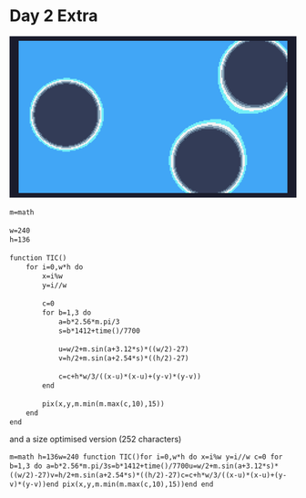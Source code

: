 # Day 2 Extra
![Three Black metaballs moving over a light blue background](./day02extra.gif)

```
m=math 

w=240 
h=136

function TIC()
	for i=0,w*h do
		x=i%w
		y=i//w
		
		c=0
		for b=1,3 do
			a=b*2.56*m.pi/3
			s=b*1412+time()/7700
			
			u=w/2+m.sin(a+3.12*s)*((w/2)-27)
			v=h/2+m.sin(a+2.54*s)*((h/2)-27)
			
			c=c+h*w/3/((x-u)*(x-u)+(y-v)*(y-v))
		end
		
		pix(x,y,m.min(m.max(c,10),15))
	end
end
```

and a size optimised version (252 characters)

```
m=math h=136w=240 function TIC()for i=0,w*h do x=i%w y=i//w c=0 for b=1,3 do a=b*2.56*m.pi/3s=b*1412+time()/7700u=w/2+m.sin(a+3.12*s)*((w/2)-27)v=h/2+m.sin(a+2.54*s)*((h/2)-27)c=c+h*w/3/((x-u)*(x-u)+(y-v)*(y-v))end pix(x,y,m.min(m.max(c,10),15))end end
```
